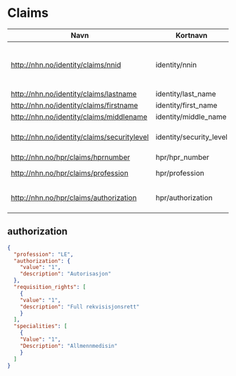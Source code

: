 # Claims

| Navn | Kortnavn | Eksempelverdi | Beskrivelse |
| --- | --- | --- | --- |
| http://nhn.no/identity/claims/nnid | identity/nnin | 04048900181 | Norwegian national identification number - fødselsnummer |
| http://nhn.no/identity/claims/lastname | identity/last_name | Nordmann | |
| http://nhn.no/identity/claims/firstname | identity/first_name | Ola | |
| http://nhn.no/identity/claims/middlename | identity/middle_name | Olsen | |
| http://nhn.no/identity/claims/securitylevel | identity/security_level | 3 | Definert i eller iht. identitetstilbyder |
| http://nhn.no/hpr/claims/hprnumber | hpr/hpr_number | 181000001 | |
| http://nhn.no/hpr/claims/profession | hpr/profession | AU | Verdier iht. NHNs kodeverk |
| http://nhn.no/hpr/claims/authorization | hpr/authorization | | JSON-struktur iht. NHNs kodeverk |

## authorization

```json
{
  "profession": "LE",
  "authorization": {
    "value": "1",
    "description": "Autorisasjon"
  },
  "requisition_rights": [
    {
  	"value": "1",
  	"description": "Full rekvisisjonsrett"
    }
  ],
  "specialities": [
    {
  	"Value": "1",
  	"Description": "Allmennmedisin"
    }
  ]
}
```

